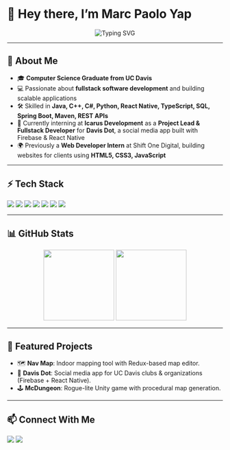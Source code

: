 # 👋 Hey there, I’m Marc Paolo Yap  

<p align="center">
  <img src="https://readme-typing-svg.demolab.com?font=Fira+Code&weight=500&size=22&pause=1000&color=00C2FF&center=true&vCenter=true&width=435&lines=Software+Engineer;Fullstack+Developer;Always+Learning+%26+Building" alt="Typing SVG" />
</p>

---

## 🚀 About Me  
- 🎓 **Computer Science Graduate from UC Davis**  
- 💻 Passionate about **fullstack software development** and building scalable applications  
- 🛠️ Skilled in **Java, C++, C#, Python, React Native, TypeScript, SQL, Spring Boot, Maven, REST APIs**  
- 🌱 Currently interning at **Icarus Development** as a **Project Lead & Fullstack Developer** for **Davis Dot**, a social media app built with Firebase & React Native  
- 🌍 Previously a **Web Developer Intern** at Shift One Digital, building websites for clients using **HTML5, CSS3, JavaScript**  

---

## ⚡ Tech Stack  
<p>
  <img src="https://img.shields.io/badge/Java-orange?style=for-the-badge&logo=java&logoColor=white" />
  <img src="https://img.shields.io/badge/Spring%20Boot-6DB33F?style=for-the-badge&logo=spring&logoColor=white" />
  <img src="https://img.shields.io/badge/React_Native-61DAFB?style=for-the-badge&logo=react&logoColor=black" />
  <img src="https://img.shields.io/badge/TypeScript-007ACC?style=for-the-badge&logo=typescript&logoColor=white" />
  <img src="https://img.shields.io/badge/Firebase-ffca28?style=for-the-badge&logo=firebase&logoColor=black" />
  <img src="https://img.shields.io/badge/MySQL-005C84?style=for-the-badge&logo=mysql&logoColor=white" />
  <img src="https://img.shields.io/badge/Git-F05032?style=for-the-badge&logo=git&logoColor=white" />
</p>

---

## 📊 GitHub Stats  
<p align="center">
  <img src="https://github-readme-stats.vercel.app/api?username=MarcYap&show_icons=true&theme=tokyonight" height="165"/>
  <img src="https://github-readme-streak-stats.herokuapp.com/?user=MarcYap&theme=tokyonight" height="165"/>
</p>

---

## 🌟 Featured Projects  
- 🗺️ **Nav Map**: Indoor mapping tool with Redux-based map editor.  
- 📱 **Davis Dot**: Social media app for UC Davis clubs & organizations (Firebase + React Native).  
- 🕹️ **McDungeon**: Rogue-lite Unity game with procedural map generation.  

---

## 📫 Connect With Me  
<p>
  <a href="https://www.linkedin.com/in/marc-paolo-yap/"><img src="https://img.shields.io/badge/LinkedIn-blue?style=for-the-badge&logo=linkedin&logoColor=white" /></a>
  <a href="mailto:paoloyap22@gmail.com"><img src="https://img.shields.io/badge/Email-red?style=for-the-badge&logo=gmail&logoColor=white" /></a>
</p>

